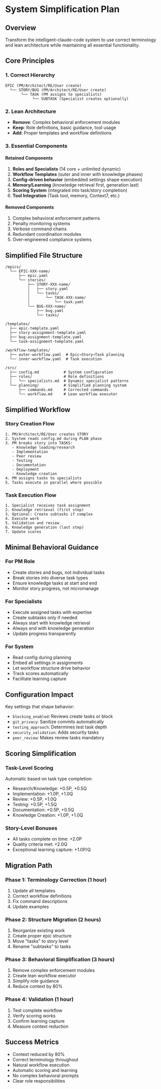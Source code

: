 # System Simplification Plan

## Overview
Transform the intelligent-claude-code system to use correct terminology and lean architecture while maintaining all essential functionality.

## Core Principles

### 1. Correct Hierarchy
```
EPIC (PM/Architect/RE/User create)
  └── STORY/BUG (PM/Architect/RE/User create)
       └── TASK (PM assigns to specialists)
            └── SUBTASK (Specialist creates optionally)
```

### 2. Lean Architecture
- **Remove**: Complex behavioral enforcement modules
- **Keep**: Role definitions, basic guidance, tool usage
- **Add**: Proper templates and workflow definitions

### 3. Essential Components

#### Retained Components
1. **Roles and Specialists** (14 core + unlimited dynamic)
2. **Workflow Templates** (outer and inner with knowledge phases)
3. **Config-driven behavior** (embedded settings shape execution)
4. **Memory/Learning** (knowledge retrieval first, generation last)
5. **Scoring System** (integrated into task/story completion)
6. **Tool Integration** (Task tool, memory, Context7, etc.)

#### Removed Components
1. Complex behavioral enforcement patterns
2. Penalty monitoring systems
3. Verbose command chains
4. Redundant coordination modules
5. Over-engineered compliance systems

## Simplified File Structure
```
/epics/
  └── EPIC-XXX-name/
      ├── epic.yaml
      └── stories/
          ├── STORY-XXX-name/
          │   ├── story.yaml
          │   └── tasks/
          │       └── TASK-XXX-name/
          │           └── task.yaml
          └── BUG-XXX-name/
              ├── bug.yaml
              └── tasks/

/templates/
  ├── epic-template.yaml
  ├── story-assignment-template.yaml
  ├── bug-assignment-template.yaml
  └── task-assignment-template.yaml

/workflow-templates/
  ├── outer-workflow.yaml  # Epic→Story→Task planning
  └── inner-workflow.yaml  # Task execution

/src/
  ├── config.md           # System configuration
  ├── roles/              # Role definitions
  │   └── specialists.md  # Dynamic specialist patterns
  └── planning/           # Simplified planning system
      ├── commands.md     # Corrected commands
      └── workflow.md     # Lean workflow executor
```

## Simplified Workflow

### Story Creation Flow
```
1. PM/Architect/RE/User creates STORY
2. System reads config.md during PLAN phase
3. PM breaks story into TASKS:
   - Knowledge loading/research
   - Implementation
   - Peer review
   - Testing
   - Documentation
   - Deployment
   - Knowledge creation
4. PM assigns tasks to specialists
5. Tasks execute in parallel where possible
```

### Task Execution Flow
```
1. Specialist receives task assignment
2. Knowledge retrieval (first step)
3. Optional: Create subtasks if complex
4. Execute work
5. Validation and review
6. Knowledge generation (last step)
7. Update scores
```

## Minimal Behavioral Guidance

### For PM Role
- Create stories and bugs, not individual tasks
- Break stories into diverse task types
- Ensure knowledge tasks at start and end
- Monitor story progress, not micromanage

### For Specialists
- Execute assigned tasks with expertise
- Create subtasks only if needed
- Always start with knowledge retrieval
- Always end with knowledge generation
- Update progress transparently

### For System
- Read config during planning
- Embed all settings in assignments
- Let workflow structure drive behavior
- Track scores automatically
- Facilitate learning capture

## Configuration Impact

Key settings that shape behavior:
- `blocking_enabled`: Reviews create tasks or block
- `git_privacy`: Sanitize commits automatically
- `testing_approach`: Determines test task depth
- `security_validation`: Adds security tasks
- `peer_review`: Makes review tasks mandatory

## Scoring Simplification

### Task-Level Scoring
Automatic based on task type completion:
- Research/Knowledge: +0.5P, +0.5Q
- Implementation: +1.0P, +1.0Q
- Review: +0.5P, +1.0Q
- Testing: +0.5P, +1.5Q
- Documentation: +0.5P, +0.5Q
- Knowledge Creation: +1.0P, +1.0Q

### Story-Level Bonuses
- All tasks complete on time: +2.0P
- Quality criteria met: +2.0Q
- Exceptional learning capture: +1.0P/Q

## Migration Path

### Phase 1: Terminology Correction (1 hour)
1. Update all templates
2. Correct workflow definitions
3. Fix command descriptions
4. Update examples

### Phase 2: Structure Migration (2 hours)
1. Reorganize existing work
2. Create proper epic structure
3. Move "tasks" to story level
4. Rename "subtasks" to tasks

### Phase 3: Behavioral Simplification (3 hours)
1. Remove complex enforcement modules
2. Create lean workflow executor
3. Simplify role guidance
4. Reduce context by 80%

### Phase 4: Validation (1 hour)
1. Test complete workflow
2. Verify scoring works
3. Confirm learning capture
4. Measure context reduction

## Success Metrics
- Context reduced by 80%
- Correct terminology throughout
- Natural workflow execution
- Automatic scoring and learning
- No complex behavioral prompts
- Clear role responsibilities
